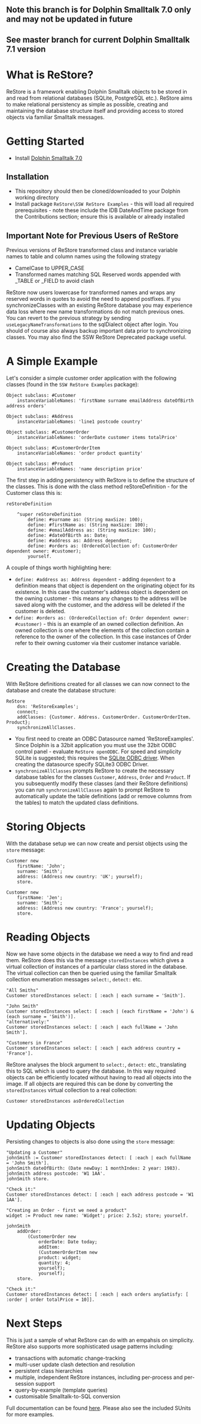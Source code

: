 ## Note this branch is for Dolphin Smalltalk 7.0 only and may not be updated in future
## See master branch for current Dolphin Smalltalk 7.1 version

# What is ReStore?
ReStore is a framework enabling Dolphin Smalltalk objects to be stored in and read from relational databases (SQLite, PostgreSQL etc.). ReStore aims to make relational persistency as simple as possible, creating and maintaining the database structure itself and providing access to stored objects via familiar Smalltalk messages. 

# Getting Started
* Install [Dolphin Smalltalk 7.0](https://github.com/dolphinsmalltalk/Dolphin/tree/7.0)

## Installation
* This repository should then be cloned/downloaded to your Dolphin working directory
* Install package `ReStore\SSW ReStore Examples` - this will load all required prerequisites - note these include the IDB DateAndTime package from the Contributions section; ensure this is available or already installed

## Important Note for Previous Users of ReStore
Previous versions of ReStore transformed class and instance variable names to table and column names using the following strategy
* CamelCase to UPPER_CASE
* Transformed names matching SQL Reserved words appended with _TABLE or _FIELD to avoid clash

ReStore now users lowercase for transformed names and wraps any reserved words in quotes to avoid the need to append postfixes. If you synchronizeClasses with an existing ReStore database you may experience data loss where new name transformations do not match previous ones. You can revert to the previous strategy by sending `useLegacyNameTransformations` to the sqlDialect object after login. You should of course also always backup important data prior to synchronizing classes. You may also find the SSW ReStore Deprecated package useful.


# A Simple Example
Let's consider a simple customer order application with the following classes (found in the `SSW ReStore Examples` package):

```smalltalk
Object subclass: #Customer
	instanceVariableNames: 'firstName surname emailAddress dateOfBirth address orders'

Object subclass: #Address
	instanceVariableNames: 'line1 postcode country'
	
Object subclass: #CustomerOrder
	instanceVariableNames: 'orderDate customer items totalPrice'
	
Object subclass: #CustomerOrderItem
	instanceVariableNames: 'order product quantity'
    
Object subclass: #Product
	instanceVariableNames: 'name description price'
```

The first step in adding persistency with ReStore is to define the structure of the classes. This is done with the class method reStoreDefinition - for the Customer class this is:

```smalltalk
reStoreDefinition

	^super reStoreDefinition
		define: #surname as: (String maxSize: 100);
		define: #firstName as: (String maxSize: 100);
		define: #emailAddress as: (String maxSize: 100);
		define: #dateOfBirth as: Date;
		define: #address as: Address dependent;
		define: #orders as: (OrderedCollection of: CustomerOrder dependent owner: #customer);
		yourself.
```

A couple of things worth highlighting here:
 - `define: #address as: Address dependent` - adding `dependent` to a definition means that object is dependent on the originating object for its existence. In this case the customer's address object is dependent on the owning customer - this means any changes to the address will be saved along with the customer, and the address will be deleted if the customer is deleted. 
 - `define: #orders as: (OrderedCollection of: Order dependent owner: #customer)` - this is an example of an owned collection definition. An owned collection is one where the elements of the collection contain a reference to the owner of the collection. In this case instances of Order refer to their owning customer via their customer instance variable. 

# Creating the Database
With ReStore definitions created for all classes we can now connect to the database and create the database structure:

```smalltalk
ReStore	
	dsn: 'ReStoreExamples';
	connect;
	addClasses: {Customer. Address. CustomerOrder. CustomerOrderItem. Product};
	synchronizeAllClasses.
```

 - You first need to create an ODBC Datasource named 'ReStoreExamples'. Since Dolphin is a 32bit application you must use the 32bit ODBC control panel - evaluate `ReStore openODBC`. For speed and simplicity SQLite is suggested; this requires the [SQLite ODBC driver](http://www.ch-werner.de/sqliteodbc/). When creating the datasource specify SQLite3 ODBC Driver.
 - `synchronizeAllClasses` prompts ReStore to create the necessary database tables for the classes `Customer`, `Address`, `Order` and `Product`. If you subsequently modify these classes (and their ReStore definitions) you can run `synchronizeAllClasses` again to prompt ReStore to automatically update the table definitions (add or remove columns from the tables) to match the updated class definitions.

# Storing Objects
With the database setup we can now create and persist objects using the `store` message:

```smalltalk
Customer new
	firstName: 'John';
	surname: 'Smith';
	address: (Address new country: 'UK'; yourself);
	store.

Customer new
	firstName: 'Jen';
	surname: 'Smith';
	address: (Address new country: 'France'; yourself);
	store.
````

# Reading Objects
Now we have some objects in the database we need a way to find and read them. ReStore does this via the message `storedInstances` which gives a virtual collection of instances of a particular class stored in the database. The virtual collection can then be queried using the familiar Smalltalk collection enumeration messages `select:`, `detect:` etc.

```smalltalk
"All Smiths"
Customer storedInstances select: [ :each | each surname = 'Smith'].

"John Smith"
Customer storedInstances select: [ :each | (each firstName = 'John') & (each surname = 'Smith')].
"alternatively:"
Customer storedInstances select: [ :each | each fullName = 'John Smith'].

"Customers in France"
Customer storedInstances select: [ :each | each address country = 'France'].
```

ReStore analyses the block argument to `select:`, `detect:` etc., translating this to SQL which is used to query the database. In this way required objects can be efficiently located without having to read all objects into the image. If all objects are required this can be done by converting the `storedInstances` virtual collection to a real collection:

```smalltalk
Customer storedInstances asOrderedCollection
```

# Updating Objects
Persisting changes to objects is also done using the `store` message:

```smalltalk
"Updating a Customer"
johnSmith := Customer storedInstances detect: [ :each | each fullName = 'John Smith'].
johnSmith dateOfBirth: (Date newDay: 1 monthIndex: 2 year: 1983).
johnSmith address postcode: 'W1 1AA'.
johnSmith store.

"Check it:"
Customer storedInstances detect: [ :each | each address postcode = 'W1 1AA'].

"Creating an Order - first we need a product"
widget := Product new name: 'Widget'; price: 2.5s2; store; yourself.

johnSmith 
    addOrder: 
        (CustomerOrder new 
            orderDate: Date today;
            addItem: 
	    	(CustomerOrderItem new
			product: widget;
			quantity: 4;
			yourself);
            yourself);
    store.

"Check it:"
Customer storedInstances detect: [ :each | each orders anySatisfy: [ :order | order totalPrice = 10]].
```

# Next Steps
This is just a sample of what ReStore can do with an empahsis on simplicity. ReStore also supports more sophisticated usage patterns including:
 - transactions with automatic change-tracking
 - multi-user update clash detection and resolution
 - persistent class hierarchies
 - multiple, independent ReStore instances, including per-process and per-session support
 - query-by-example (template queries)
 - customisable Smalltalk-to-SQL conversion
 
 Full documentation can be found [here](https://drive.google.com/file/d/1NllXPOF09wTX7J6qeTKs3Vp_uTy3tIIL/view?usp=sharing). Please also see the included SUnits for more examples. 
